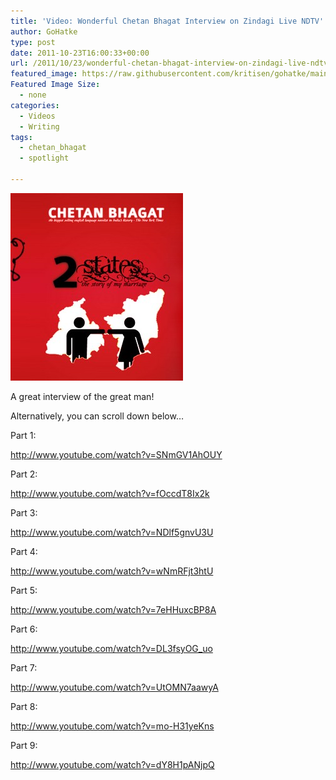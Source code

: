```yaml
---
title: 'Video: Wonderful Chetan Bhagat Interview on Zindagi Live NDTV'
author: GoHatke
type: post
date: 2011-10-23T16:00:33+00:00
url: /2011/10/23/wonderful-chetan-bhagat-interview-on-zindagi-live-ndtv/
featured_image: https://raw.githubusercontent.com/kritisen/gohatke/main/content/images/2011/11/2-States-Chetan-Bhagat-e1331440883708.jpg
Featured Image Size:
  - none
categories:
  - Videos
  - Writing
tags:
  - chetan_bhagat
  - spotlight

---
```

![2-States-Chetan-Bhagat](https://raw.githubusercontent.com/kritisen/gohatke/main/content/images/2011/11/2-States-Chetan-Bhagat-e1331440883708.jpg)

A great interview of the great man!



Alternatively, you can scroll down below&#8230;

Part 1:

http://www.youtube.com/watch?v=SNmGV1AhOUY

Part 2:

http://www.youtube.com/watch?v=fOccdT8Ix2k

Part 3:

http://www.youtube.com/watch?v=NDlf5gnvU3U

Part 4:

http://www.youtube.com/watch?v=wNmRFjt3htU

Part 5:

http://www.youtube.com/watch?v=7eHHuxcBP8A

Part 6:

http://www.youtube.com/watch?v=DL3fsyOG_uo

Part 7:

http://www.youtube.com/watch?v=UtOMN7aawyA

Part 8:

http://www.youtube.com/watch?v=mo-H31yeKns

Part 9:

http://www.youtube.com/watch?v=dY8H1pANjpQ
